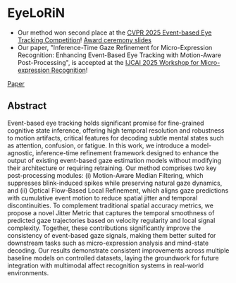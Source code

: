 # EyeLoRiN

- Our method won second place at the [CVPR 2025 Event-based Eye Tracking Competition](https://lab-ics.github.io/3et-2025.github.io/)! [Award ceremony slides](https://docs.google.com/presentation/d/1Fbk2UOAekj5SfXke3-b2WZuArfGeaeHWwL7iFe6Rdzs/edit?slide=id.ge1065b5b8d_0_16#slide=id.ge1065b5b8d_0_16)
- Our paper, "Inference-Time Gaze Refinement for Micro-Expression Recognition: Enhancing Event-Based Eye Tracking with Motion-Aware Post-Processing", is accepted at the [IJCAI 2025 Workshop for Micro-expression Recognition](https://jingjingchen-pro.github.io/4DMR2025/)! 

[Paper](https://arxiv.org/pdf/2506.12524)

## Abstract

Event-based eye tracking holds significant promise for fine-grained cognitive state inference, offering high temporal resolution and robustness to motion artifacts, critical features for decoding subtle mental states such as attention, confusion, or fatigue. In this work, we introduce a model-agnostic, inference-time refinement framework designed to enhance the output of existing event-based gaze estimation models without modifying their architecture or requiring retraining. Our method comprises two key post-processing modules: (i) Motion-Aware Median Filtering, which suppresses blink-induced spikes while preserving natural gaze dynamics, and (ii) Optical Flow-Based Local Refinement, which aligns gaze predictions with cumulative event motion to reduce spatial jitter and temporal discontinuities. To complement traditional spatial accuracy metrics, we propose a novel Jitter Metric that captures the temporal smoothness of predicted gaze trajectories based on velocity regularity and local signal complexity. Together, these contributions significantly improve the consistency of event-based gaze signals, making them better suited for downstream tasks such as micro-expression analysis and mind-state decoding. Our results demonstrate consistent improvements across multiple baseline models on controlled datasets, laying the groundwork for future integration with multimodal affect recognition systems in real-world environments.
